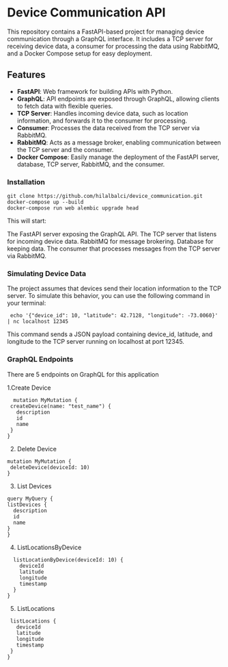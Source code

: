 # Device Communication API

This repository contains a FastAPI-based project for managing device communication through a GraphQL interface. It includes a TCP server for receiving device data, a consumer for processing the data using RabbitMQ, and a Docker Compose setup for easy deployment.

## Features

- **FastAPI**: Web framework for building APIs with Python.
- **GraphQL**: API endpoints are exposed through GraphQL, allowing clients to fetch data with flexible queries.
- **TCP Server**: Handles incoming device data, such as location information, and forwards it to the consumer for processing.
- **Consumer**: Processes the data received from the TCP server via RabbitMQ.
- **RabbitMQ**: Acts as a message broker, enabling communication between the TCP server and the consumer.
- **Docker Compose**: Easily manage the deployment of the FastAPI server, database, TCP server, RabbitMQ, and the consumer.

### Installation

   ```
   git clone https://github.com/hilalbalci/device_communication.git
   docker-compose up --build
   docker-compose run web alembic upgrade head
   ```


This will start:

The FastAPI server exposing the GraphQL API.
The TCP server that listens for incoming device data.
RabbitMQ for message brokering.
Database for keeping data.
The consumer that processes messages from the TCP server via RabbitMQ.

### Simulating Device Data

The project assumes that devices send their location information to the TCP server. To simulate this behavior, you can use the following command in your terminal:

  ```
   echo '{"device_id": 10, "latitude": 42.7128, "longitude": -73.0060}' | nc localhost 12345
  ```
This command sends a JSON payload containing device_id, latitude, and longitude to the TCP server running on localhost at port 12345.

### GraphQL Endpoints

There are 5 endpoints on GraphQL for this application

1.Create Device

 ```
   mutation MyMutation {
  createDevice(name: "test_name") {
    description
    id
    name
  }
}
 ```

2. Delete Device
 ```
 mutation MyMutation {
  deleteDevice(deviceId: 10)
}
 ```

3. List Devices
  ```
 query MyQuery {
  listDevices {
    description
    id
    name
  }
}
 ```
4. ListLocationsByDevice
```query MyQuery {
  listLocationByDevice(deviceId: 10) {
    deviceId
    latitude
    longitude
    timestamp
  }
}
```

5. ListLocations
 ```query MyQuery {
  listLocations {
    deviceId
    latitude
    longitude
    timestamp
  }
}
```
